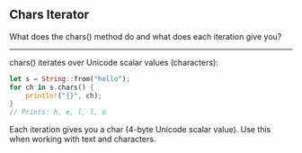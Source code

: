 ## Chars Iterator

What does the chars() method do and what does each iteration give you?

---

chars() iterates over Unicode scalar values (characters):
```rust
let s = String::from("hello");
for ch in s.chars() {
    println!("{}", ch);
}
// Prints: h, e, l, l, o
```
Each iteration gives you a char (4-byte Unicode scalar value). Use this when working with text and characters.

